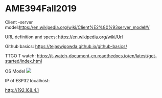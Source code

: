 # AME394Fall2019

Client -server model:https://en.wikipedia.org/wiki/Client%E2%80%93server_model#/

URL definition and specs: https://en.wikipedia.org/wiki/Url

Github basics: https://tejaswigowda.github.io/github-basics/


TTGO T watch: https://t-watch-document-en.readthedocs.io/en/latest/get-started/index.html


OS Model
<image src='https://blogs.bmc.com/wp-content/uploads/2018/06/osi-model-7-layers-804x1024.png'>


IP of ESP32 localhost:

http://192.168.4.1


